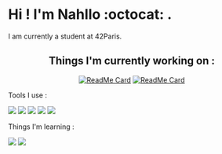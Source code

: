 <body>
 
 # Hi ! I'm Nahllo :octocat: .

 I am currently a student at 42Paris.

 <div align=center>

 ## Things I'm currently working on :


 [![ReadMe Card](https://github-readme-stats.vercel.app/api/pin/?username=NahIIo&repo=netwhat&theme=radical)](https://github.com/NahIIo/netwhat)
 [![ReadMe Card](https://github-readme-stats.vercel.app/api/pin/?username=NahIIo&repo=ft_server&theme=radical)](https://github.com/NahIIo/ft_server)
  </div>

 <div aling=left>

 Tools I use :

 <img src="http://img.shields.io/badge/-VS%20Code-007ACC?style=flat&logo=visual%20studio%20code&logoColor=white">

 <img src="http://img.shields.io/badge/-Github-000000?style=flat&logo=github&logoColor=FFFFFF">

 <img src="http://img.shields.io/badge/-Git-F1502F?style=flat&logo=git&logoColor=FFFFFF">
 
 <img src="http://img.shields.io/badge/-PHP-77BB4?style=flat&logo=php&logoColor=FFFFFF">

 <img src="http://img.shields.io/badge/-docker-2496ed?style=flat&logo=docker&logoColor=FFFFFF">


 Things I'm learning :

 <img src="https://img.shields.io/badge/-C%20&%20C++-659ad2?style=flat&logo=c%2B%2B&logoColor=ffffff">
  
 <img src="https://img.shields.io/badge/-JavaScript-eed718?style=flat&logo=javascript&logoColor=ffffff">

 </div>
</body>
